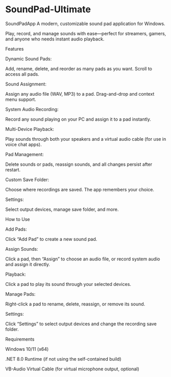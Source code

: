 # SoundPad-Ultimate

SoundPadApp
A modern, customizable sound pad application for Windows.

Play, record, and manage sounds with ease—perfect for streamers, gamers, and anyone who needs instant audio playback.

Features

Dynamic Sound Pads:

Add, rename, delete, and reorder as many pads as you want. Scroll to access all pads.

Sound Assignment:

Assign any audio file (WAV, MP3) to a pad. Drag-and-drop and context menu support.

System Audio Recording:

Record any sound playing on your PC and assign it to a pad instantly.

Multi-Device Playback:

Play sounds through both your speakers and a virtual audio cable (for use in voice chat apps).

Pad Management:

Delete sounds or pads, reassign sounds, and all changes persist after restart.

Custom Save Folder:

Choose where recordings are saved. The app remembers your choice.

Settings:

Select output devices, manage save folder, and more.

How to Use

Add Pads:

Click “Add Pad” to create a new sound pad.

Assign Sounds:

Click a pad, then “Assign” to choose an audio file, or record system audio and assign it directly.

Playback:

Click a pad to play its sound through your selected devices.

Manage Pads:

Right-click a pad to rename, delete, reassign, or remove its sound.

Settings:

Click “Settings” to select output devices and change the recording save folder.

Requirements

Windows 10/11 (x64)

.NET 8.0 Runtime (if not using the self-contained build)

VB-Audio Virtual Cable (for virtual microphone output, optional)
